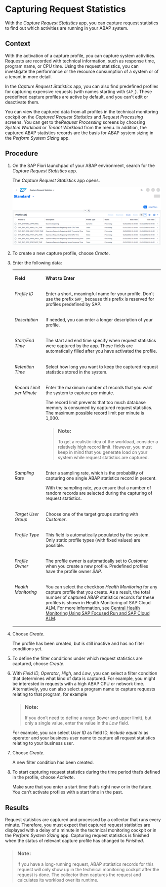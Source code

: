 <!-- loioe86943aee62d48a8ac26ec22710bd63d -->

# Capturing Request Statistics

With the *Capture Request Statistics* app, you can capture request statistics to find out which activities are running in your ABAP system.



## Context

With the activation of a capture profile, you can capture system activities. Requests are recorded with technical information, such as response time, program name, or CPU time. Using the request statistics, you can investigate the performance or the resource consumption of a system or of a tenant in more detail.

In the *Capture Request Statistics* app, you can also find predefined profiles for capturing expensive requests \(with names starting with `SAP_`\). These predefined capture profiles are active by default, and you can't edit or deactivate them.

You can view the captured data from all profiles in the technical monitoring cockpit on the *Captured Request Statistics* and *Request Processing* screens. You can get to the*Request Processing* screens by choosing *System Workload* or *Tenant Workload* from the menu. In addition, the captured ABAP statistics records are the basis for ABAP system sizing in the *Perform System Sizing* app.



## Procedure

1.  On the SAP Fiori launchpad of your ABAP environment, search for the *Capture Request Statistics* app.

    The *Capture Request Statistics* app opens.

    ![](images/Capture_Request_Statistics_Entry_Screen_54a4fb1.png)

2.  To create a new capture profile, choose *Create*.

3.  Enter the following data:


    <table>
    <tr>
    <th valign="top">

    Field


    
    </th>
    <th valign="top">

    What to Enter


    
    </th>
    </tr>
    <tr>
    <td valign="top">
    
    *Profile ID*


    
    </td>
    <td valign="top">
    
    Enter a short, meaningful name for your profile. Don't use the prefix `SAP_` because this prefix is reserved for profiles predefined by SAP.


    
    </td>
    </tr>
    <tr>
    <td valign="top">
    
    *Description*


    
    </td>
    <td valign="top">
    
    If needed, you can enter a longer description of your profile.


    
    </td>
    </tr>
    <tr>
    <td valign="top">
    
    *Start/End Time*


    
    </td>
    <td valign="top">
    
    The start and end time specify when request statistics were captured by the app. These fields are automatically filled after you have activated the profile.


    
    </td>
    </tr>
    <tr>
    <td valign="top">
    
    *Retention Time*


    
    </td>
    <td valign="top">
    
    Select how long you want to keep the captured request statistics stored in the system.


    
    </td>
    </tr>
    <tr>
    <td valign="top">
    
    *Record Limit per Minute*


    
    </td>
    <td valign="top">
    
    Enter the maximum number of records that you want the system to capture per minute.

    The record limit prevents that too much database memory is consumed by captured request statistics. The maximum possible record limit per minute is 1,000.

    > ### Note:  
    > To get a realistic idea of the workload, consider a relatively high record limit. However, you must keep in mind that you generate load on your system while request statistics are captured.


    
    </td>
    </tr>
    <tr>
    <td valign="top">
    
    *Sampling Rate*


    
    </td>
    <td valign="top">
    
    Enter a sampling rate, which is the probability of capturing one single ABAP statistics record in percent.

    With the sampling rate, you ensure that a number of random records are selected during the capturing of request statistics.


    
    </td>
    </tr>
    <tr>
    <td valign="top">
    
    *Target User Group*


    
    </td>
    <td valign="top">
    
    Choose one of the target groups starting with *Customer*.


    
    </td>
    </tr>
    <tr>
    <td valign="top">
    
    *Profile Type*


    
    </td>
    <td valign="top">
    
    This field is automatically populated by the system. Only static profile types \(with fixed values\) are possible.


    
    </td>
    </tr>
    <tr>
    <td valign="top">
    
    *Profile Owner*


    
    </td>
    <td valign="top">
    
    The profile owner is automatically set to *Customer* when you create a new profile. Predefined profiles have the profile owner *SAP*.


    
    </td>
    </tr>
    <tr>
    <td valign="top">
    
    *Health Monitoring*


    
    </td>
    <td valign="top">
    
    You can select the checkbox *Health Monitoring* for any capture profile that you create. As a result, the total number of captured ABAP statistics records for these profiles is shown in Health Monitoring of SAP Cloud ALM. For more information, see [Central Health Monitoring Using SAP Focused Run and SAP Cloud ALM](central-health-monitoring-using-sap-focused-run-and-sap-cloud-alm-8d6e2e7.md).


    
    </td>
    </tr>
    </table>
    
4.  Choose *Create*.

    The profile has been created, but is still inactive and has no filter conditions yet.

5.  To define the filter conditions under which request statistics are captured, choose *Create*.

6.  With *Field ID*, *Operator*, *High*, and *Low*, you can select a filter condition that determines what kind of data is captured. For example, you might be interested in requests with a high ABAP CPU or network time. Alternatively, you can also select a program name to capture requests relating to that program, for example

    > ### Note:  
    > If you don’t need to define a range \(lower and upper limit\), but only a single value, enter the value in the *Low* field.

    For example, you can select *User ID* as field ID, *include equal to* as operator and your business user name to capture all request statistics relating to your business user.

7.  Choose *Create*.

    A new filter condition has been created.

8.  To start capturing request statistics during the time period that’s defined in the profile, choose *Activate*.

    Make sure that you enter a start time that’s right now or in the future. You can’t activate profiles with a start time in the past.




<a name="loioe86943aee62d48a8ac26ec22710bd63d__result_p2t_143_3tb"/>

## Results

Request statistics are captured and processed by a collector that runs every minute. Therefore, you must expect that captured request statistics are displayed with a delay of a minute in the technical monitoring cockpit or in the *Perform System Sizing* app. Capturing request statistics is finished when the status of relevant capture profile has changed to *Finished*.

> ### Note:  
> If you have a long-running request, ABAP statistics records for this request will only show up in the technical monitoring cockpit after the request is done. The collector then captures the request and calculates its workload over its runtime.

